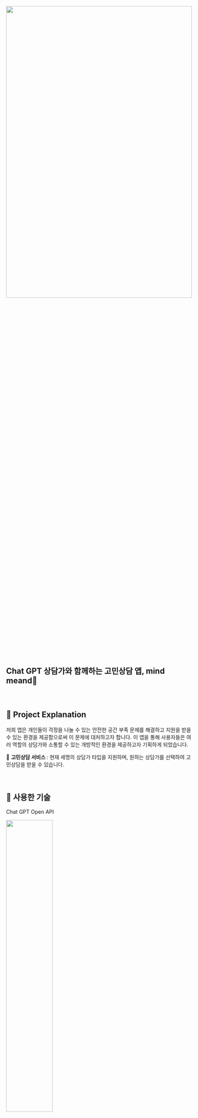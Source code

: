 <img width="100%" height="45%" src="https://user-images.githubusercontent.com/120348555/229406073-a773e296-0aaa-4691-b45e-8bde8fd5c87b.jpg">

## Chat GPT 상담가와 함께하는 고민상담 앱, mind meand:speech_balloon:

　
## 📌 Project Explanation
    
저희 앱은 개인들이 걱정을 나눌 수 있는 안전한 공간 부족 문제를 해결하고 지원을 받을 수 있는 환경을 제공함으로써 이 문제에 대처하고자 합니다.
이 앱을 통해 사용자들은 여러 역할의 상담가와 소통할 수 있는 개방적인 환경을 제공하고자 기획하게 되었습니다.

:speech_balloon: <b>고민상담 서비스 </b>: 현재 세명의 상담가 타입을 지원하며, 원하는 상담가를 선택하여 고민상담을 받을 수 있습니다.<br>

　
## 📌 사용한 기술
Chat GPT Open API

<img width="50%" height="45%" src="https://user-images.githubusercontent.com/120348555/229407049-c686f78f-8aa0-48a6-9f1a-7b2fbe7fbbed.JPG">

　
## 🌈 Member
|왕현성|윤지수|백민우|
|:-:|:--:|:-:|
|<img src="https://user-images.githubusercontent.com/120348500/227099410-49f69b01-7b82-45a3-ab85-1d477c7ae6d1.jpg" width="100" height="100">|<img src="https://user-images.githubusercontent.com/120348555/227101223-bbfa4b86-906f-4a33-9399-da2ed5f13fbb.jpg" alt="d00hye" width="100" height="100">|<img src="https://user-images.githubusercontent.com/120348555/228713684-a3d415b9-1a34-481b-866c-7b034a2c061a.jpg" alt="DoyKim-20" width="100" height="100">|
|[hyunsungKR](https://github.com/hyunsungKR)|[Yunwltn](https://github.com/Yunwltn)|[leobaek](https://github.com/leobaek)|
